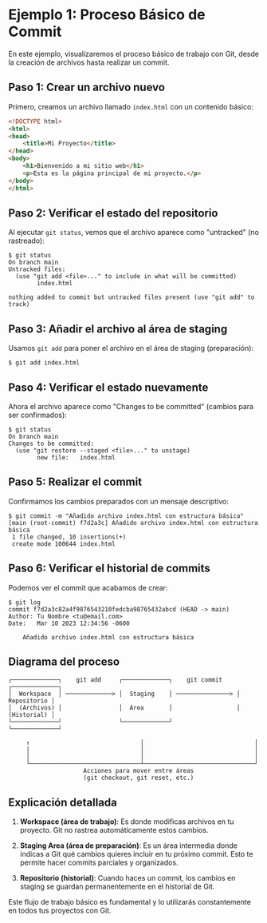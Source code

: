 # Ejemplo 1: Proceso Básico de Commit

En este ejemplo, visualizaremos el proceso básico de trabajo con Git, desde la creación de archivos hasta realizar un commit.

## Paso 1: Crear un archivo nuevo

Primero, creamos un archivo llamado `index.html` con un contenido básico:

```html
<!DOCTYPE html>
<html>
<head>
    <title>Mi Proyecto</title>
</head>
<body>
    <h1>Bienvenido a mi sitio web</h1>
    <p>Esta es la página principal de mi proyecto.</p>
</body>
</html>
```

## Paso 2: Verificar el estado del repositorio

Al ejecutar `git status`, vemos que el archivo aparece como "untracked" (no rastreado):

```
$ git status
On branch main
Untracked files:
  (use "git add <file>..." to include in what will be committed)
        index.html

nothing added to commit but untracked files present (use "git add" to track)
```

## Paso 3: Añadir el archivo al área de staging

Usamos `git add` para poner el archivo en el área de staging (preparación):

```
$ git add index.html
```

## Paso 4: Verificar el estado nuevamente

Ahora el archivo aparece como "Changes to be committed" (cambios para ser confirmados):

```
$ git status
On branch main
Changes to be committed:
  (use "git restore --staged <file>..." to unstage)
        new file:   index.html
```

## Paso 5: Realizar el commit

Confirmamos los cambios preparados con un mensaje descriptivo:

```
$ git commit -m "Añadido archivo index.html con estructura básica"
[main (root-commit) f7d2a3c] Añadido archivo index.html con estructura básica
 1 file changed, 10 insertions(+)
 create mode 100644 index.html
```

## Paso 6: Verificar el historial de commits

Podemos ver el commit que acabamos de crear:

```
$ git log
commit f7d2a3c82a4f9876543210fedcba98765432abcd (HEAD -> main)
Author: Tu Nombre <tu@email.com>
Date:   Mar 10 2023 12:34:56 -0600

    Añadido archivo index.html con estructura básica
```

## Diagrama del proceso

```
┌─────────────┐    git add     ┌─────────────┐    git commit    ┌─────────────┐
│  Workspace  │ ─────────────> │  Staging    │ ───────────────> │  Repositorio │
│  (Archivos) │                │  Area       │                  │  (Historial) │
└─────────────┘                └─────────────┘                  └─────────────┘

     ↑                               │                               │
     │                               │                               │
     │                               │                               │
     └───────────────────────────────┴───────────────────────────────┘
                     Acciones para mover entre áreas
                     (git checkout, git reset, etc.)
```

## Explicación detallada

1. **Workspace (área de trabajo)**: Es donde modificas archivos en tu proyecto. Git no rastrea automáticamente estos cambios.

2. **Staging Area (área de preparación)**: Es un área intermedia donde indicas a Git qué cambios quieres incluir en tu próximo commit. Esto te permite hacer commits parciales y organizados.

3. **Repositorio (historial)**: Cuando haces un commit, los cambios en staging se guardan permanentemente en el historial de Git.

Este flujo de trabajo básico es fundamental y lo utilizarás constantemente en todos tus proyectos con Git. 